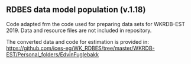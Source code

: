 ## RDBES data model population (v.1.18)

Code adapted frm the code used for preparing data sets for WKRDB-EST 2019. Data and resource files are not included in repository.

The converted data and code for estimation is provided in: https://github.com/ices-eg/WK_RDBES/tree/master/WKRDB-EST/Personal_folders/EdvinFuglebakk